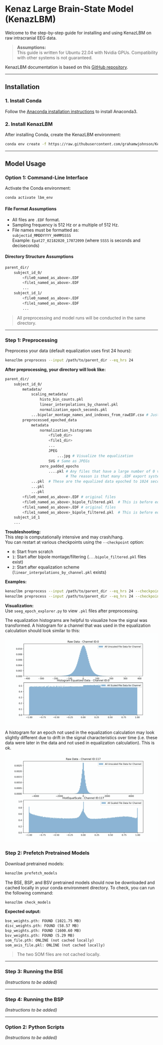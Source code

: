 # Kenaz Large Brain-State Model (KenazLBM)

Welcome to the step-by-step guide for installing and using KenazLBM on raw intracranial EEG data.

> **Assumptions:**  
> This guide is written for Ubuntu 22.04 with Nvidia GPUs. Compatibility with other systems is not guaranteed.

KenazLBM documentation is based on this [GitHub repository](https://github.com/grahamwjohnson/KenazLBM).

---

## Installation

### 1. Install Conda

Follow the [Anaconda installation instructions](https://www.anaconda.com/docs/getting-started/anaconda/install) to install Anaconda3.

### 2. Install KenazLBM

After installing Conda, create the KenazLBM environment:

```bash
conda env create -f https://raw.githubusercontent.com/grahamwjohnson/KenazLBM/main/environment.yml
```

---

## Model Usage

### Option 1: Command-Line Interface

Activate the Conda environment:

```bash
conda activate lbm_env
```

#### **File Format Assumptions**
- All files are `.EDF` format.
- Sampling frequency is 512 Hz or a multiple of 512 Hz.
- File names must be formatted as:  
  `subjectid_MMDDYYYY_HHMMSSSS`  
  Example: `Epat27_02182020_17072099` (where `SSSS` is seconds and deciseconds)

#### **Directory Structure Assumptions**
```bash
parent_dir/
    subject_id_0/
        <file0_named_as_above>.EDF
        <file1_named_as_above>.EDF
        ...
    subject_id_1/
        <file0_named_as_above>.EDF
        <file1_named_as_above>.EDF
        ...
```
> All preprocessing and model runs will be conducted in the same directory.

---

### Step 1: Preprocessing

Preprocess your data (default equalization uses first 24 hours):

```bash
kenazlbm preprocess --input /path/to/parent_dir --eq_hrs 24
```

**After preprocessing, your directory will look like:**
```bash
parent_dir/
    subject_id_0/
        metadata/
            scaling_metadata/
                histo_bin_counts.pkl
                linear_interpolations_by_channel.pkl
                normalization_epoch_seconds.pkl
            ...bipolar_montage_names_and_indexes_from_rawEDF.csv # Just for reference
        preprocessed_epoched_data
            metadata
                normalization_histograms
                    <file0_dir>
                    <file1_dir>
                    ...
                    JPEG
                        ...jpg # Visualize the equalization
                    SVG # Same as JPEGs
                zero_padded_epochs
                    ....pkl # Any files that have a large number of 0 values will be detected and saved here
                            # The reason is that many .EDF export systems will zero-pad gaps in recordings
            ...pkl  # These are the equalized data epoched to 1024 seconds
            ...pkl
            ...pkl
        <file0_named_as_above>.EDF # original files
        <file0_named_as_above>_bipole_filtered.pkl  # This is before equalization
        <file1_named_as_above>.EDF # original files
        <file1_named_as_above>_bipole_filtered.pkl  # This is before equalization
    subject_id_1
    ...
```

**Troubleshooting:**  
This step is computationally intensive and may crash/hang.  
You can restart at various checkpoints using the `--checkpoint` option:
- `0`: Start from scratch
- `1`: Start after bipole montage/filtering (`...bipole_filtered.pkl` files exist)
- `2`: Start after equalization scheme (`linear_interpolations_by_channel.pkl` exists)

**Examples:**
```bash
kenazlbm preprocess --input /path/to/parent_dir --eq_hrs 24 --checkpoint 1
kenazlbm preprocess --input /path/to/parent_dir --eq_hrs 24 --checkpoint 2
```

**Visualization:**  
Use `seeg_epoch_explorer.py` to view `.pkl` files after preprocessing.

The equalization histograms are helpful to visualize how the signal was transformed. A histogram for a channel that was used in the equalization calculation should look similar to this:
![Example of post-equalization timeseries](./img/equalization_example.png)

A histogram for an epoch not used in the equalization calculation may look slightly different due to drift in the signal characteristics over time (i.e. these data were later in the data and not used in equalization calculation). This is ok. 
![Example of equalization histogram](./img/seeg_gui_example_later.png)

### Step 2: Prefetch Pretrained Models

Download pretrained models:

```bash
kenazlbm prefetch_models
```

The BSE, BSP, and BSV pretrained models should now be downloaded and cached locally in your conda environment directory. To check, you can run the following command:

```bash
kenazlbm check_models
```

**Expected output:**
```text
bse_weights.pth: FOUND (1021.75 MB)
disc_weights.pth: FOUND (58.57 MB)
bsp_weights.pth: FOUND (1600.60 MB)
bsv_weights.pth: FOUND (5.29 MB)
som_file.pth: ONLINE (not cached locally)
som_axis_file.pkl: ONLINE (not cached locally)
```
> The two SOM files are not cached locally.

---

### Step 3: Running the BSE

*(Instructions to be added)*

---

### Step 4: Running the BSP

*(Instructions to be added)*

---

### Option 2: Python Scripts

*(Instructions to be added)*







